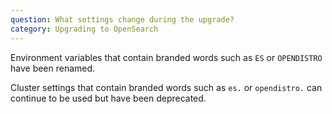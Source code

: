 ```yaml
---
question: What settings change during the upgrade?
category: Upgrading to OpenSearch
---
```

Environment variables that contain branded words such as `ES` or `OPENDISTRO` have been renamed. 

Cluster settings that contain branded words such as `es.` or `opendistro.` can continue to be used but have been deprecated.
